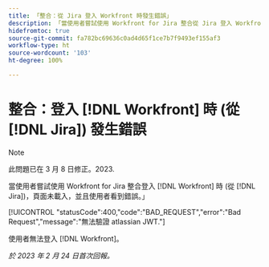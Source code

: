 ```yaml
---
title: 「整合：從 Jira 登入 Workfront 時發生錯誤」
description: 「當使用者嘗試使用 Workfront for Jira 整合從 Jira 登入 Workfront 時，頁面未載入，並且使用者看到錯誤。」
hidefromtoc: true
source-git-commit: fa782bc69636c0ad4d65f1ce7b7f9493ef155af3
workflow-type: ht
source-wordcount: '103'
ht-degree: 100%

---
```



# 整合：登入 [!DNL Workfront] 時 (從 [!DNL Jira]) 發生錯誤

>[!NOTE]
>
>此問題已在 3 月 8 日修正。2023.

當使用者嘗試使用 Workfront for Jira 整合登入 [!DNL Workfront] 時 (從 [!DNL Jira])，頁面未載入，並且使用者看到錯誤。」

[!UICONTROL &quot;statusCode&quot;:400,&quot;code&quot;:&quot;BAD_REQUEST&quot;,&quot;error&quot;:&quot;Bad Request&quot;,&quot;message&quot;:&quot;無法驗證 atlassian JWT.&quot;]

使用者無法登入 [!DNL Workfront]。

_於 2023 年 2 月 24 日首次回報。_

